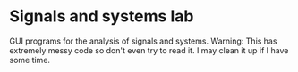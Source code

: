 # Signals and systems lab

GUI programs for the analysis of signals and systems. Warning: This has extremely messy code so don't even try to read it. I may clean it up if I have some time.
